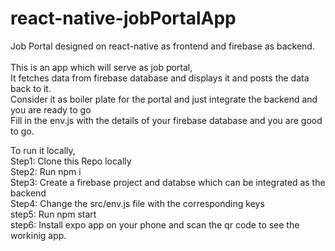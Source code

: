 # react-native-jobPortalApp
Job Portal designed on react-native as frontend and firebase as backend.<br/>
<br />
This is an app which will serve as job portal, <br/>
It fetches data from firebase database and displays it and posts the data back to it.<br/>
Consider it as boiler plate for the portal and just integrate the backend and you are ready to go <br/>
Fill in the env.js with the details of your firebase database and you are good to go.<br/>

To run it locally,<br/>
Step1: Clone this Repo locally <br/>
Step2: Run npm i <br/>
Step3: Create a firebase project and databse which can be integrated as the backend<br/>
Step4: Change the src/env.js file with the corresponding keys<br/>
step5: Run npm start <br/>
step6: Install expo app on your phone and scan the qr code to see the workinig app.<br/>
